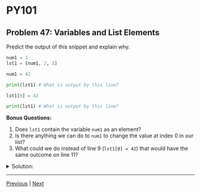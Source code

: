 # PY101
## Problem 47: Variables and List Elements

Predict the output of this snippet and explain why.

```python
num1 = 1
lst1 = [num1, 2, 3]

num1 = 42

print(lst1) # What is output by this line?

lst1[0] = 42

print(lst1) # What is output by this line?
```

**Bonus Questions:**
1. Does `lst1` contain the variable `num1` as an element?
2. Is there anything we can do to `num1` to change the value at index 0 in our list?
3. What could we do instead of line 9 (`lst1[0] = 42`) that would have the same outcome on line 11?

<details>
<summary>Solution:</summary>

First `print(lst1)` outputs: `[1, 2, 3]`

Second `print(lst1)` outputs: `[42, 2, 3]`

**Explanation:**

When we create `lst1 = [num1, 2, 3]`, the list stores a reference to the object that `num1` points to (the integer `1`), not the variable `num1` itself. When we reassign `num1 = 42`, this doesn't affect the list because the list still points to the original integer `1`.

On line 8, we directly mutate the list by changing the element at index 0 to `42`, which is why the second print shows `[42, 2, 3]`.

**Bonus Answers:**

**Bonus 1**: No, `lst1` does not contain the variable `num1`. It contains a reference to the object that `num1` pointed to when the list was created (the integer `1`).

**Bonus 2**: No, there's nothing we can do to `num1` to change the value at index 0 in the list. Since integers are immutable and the list doesn't reference the variable `num1`, modifying `num1` has no effect on the list.

**Bonus 3**: We could use `lst1[0] += 41` or `lst1 = [42, 2, 3]` (though this is reassignment, not mutation).

</details>

---

[Previous](046.md) | [Next](048.md)


